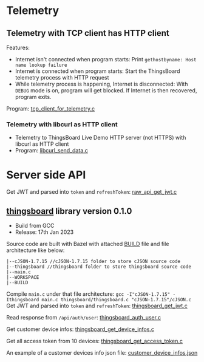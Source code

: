 # Telemetry

## Telemetry with TCP client has HTTP client

Features:

* Internet isn't connected when program starts: Print ``gethostbyname: Host name lookup failure``
* Internet is connected when program starts: Start the ThingsBoard telemetry process with HTTP request
* While telemetry process is happening, Internet is disconnected: With ``DEBUG`` mode is on, program will get blocked. If Internet is then recovered, program exits.

Program: [tcp_client_for_telemetry.c](tcp_client_for_telemetry.c)

### Telemetry with libcurl as HTTP client

* Telemetry to ThingsBoard Live Demo HTTP server (not HTTPS) with libcurl as HTTP client
* Program: [libcurl_send_data.c](libcurl_send_data.c)

# Server side API

Get JWT and parsed into ``token`` and ``refreshToken``: [raw_api_get_jwt.c](raw_api_get_jwt.c)
 
## [thingsboard](thingsboard) library version 0.1.0

* Build from GCC
* Release: 17th Jan 2023

Source code are built with Bazel with attached [BUILD](BUILD) file and file architecture like below:

```
|--cJSON-1.7.15 //cJSON-1.7.15 folder to store cJSON source code
|--thingsboard //thingsboard folder to store thingsboard source code
|--main.c
|--WORKSPACE
|--BUILD
```
Compile ``main.c`` under that file architecture: ``gcc -I"cJSON-1.7.15" -Ithingsboard main.c thingsboard/thingsboard.c "cJSON-1.7.15"/cJSON.c``
Get JWT and parsed into ``token`` and ``refreshToken``: [thingsboard_get_jwt.c](thingsboard_get_jwt.c)

Read response from ``/api/auth/user``: [thingsboard_auth_user.c](thingsboard_auth_user.c)

Get customer device infos: [thingsboard_get_device_infos.c](thingsboard_get_device_infos.c)

Get all access token from 10 devices: [thingsboard_get_access_token.c](thingsboard_get_access_token.c)

An example of a customer devices info json file: [customer_device_infos.json](customer_device_infos.json)
